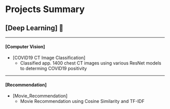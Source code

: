# Projects Summary

## **[Deep Learning]** 🧠
___
#### **[Computer Vision]**
  - [COVID19 CT Image Classification] 
    -  Classified app. 1400 chest CT images using various ResNet models to determing COVID19 positivity
    
___
#### **[Recommendation]**
  - [Movie_Recommendation]
    - Movie Recommendation using Cosine Similarity and TF-IDF  
